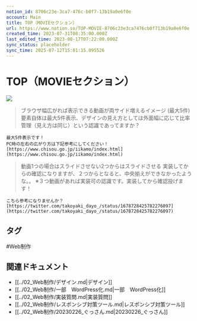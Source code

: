 ```yaml
---
notion_id: 8706c23e-3ca7-476c-b0f7-13b19a0e6f0e
account: Main
title: TOP（MOVIEセクション）
url: https://www.notion.so/TOP-MOVIE-8706c23e3ca7476cb0f713b19a0e6f0e
created_time: 2023-07-31T08:35:00.000Z
last_edited_time: 2023-08-17T07:22:00.000Z
sync_status: placeholder
sync_time: 2025-07-12T15:01:15.095526
---
```

# TOP（MOVIEセクション）

![](https://prod-files-secure.s3.us-west-2.amazonaws.com/736adce6-a3a4-4a64-9f74-d9aa055c96d2/f707b1cb-af32-4ccf-8666-3f670d8a0cf2/Untitled.png?X-Amz-Algorithm=AWS4-HMAC-SHA256&X-Amz-Content-Sha256=UNSIGNED-PAYLOAD&X-Amz-Credential=ASIAZI2LB466T2IZVY6Q%2F20250719%2Fus-west-2%2Fs3%2Faws4_request&X-Amz-Date=20250719T043419Z&X-Amz-Expires=3600&X-Amz-Security-Token=IQoJb3JpZ2luX2VjEIT%2F%2F%2F%2F%2F%2F%2F%2F%2F%2FwEaCXVzLXdlc3QtMiJGMEQCIClZdwlcMx1HWTrTHBLeMXl7ZRKckDdijsUyg8ZDoZx3AiB7mCvQOx%2FAgKdxeM9az1R8lWimtiAkxKLRHa3pcWvD5SqIBAid%2F%2F%2F%2F%2F%2F%2F%2F%2F%2F8BEAAaDDYzNzQyMzE4MzgwNSIMmfu8UfC9m1aVGtSWKtwDcvLc%2BeyfSY5WaXLb7XLsbyoGKjmoI8UkTzztCp12WtnxtYENkwEqz%2BDSKrARyLEOxdv9ls0rt0%2BBe0i%2BxNHSJ8Q%2BHvW1gwEtaPxxWRNxTbrhTy854vTzAkFI0wdvokcxMyPPdpsUVvdE1qDotwJcbkSzZM%2Bfl954%2BxvLL6qAW2g1vM6jbndCmVqpR7RnoHf%2FOt2nq7DDjEAxcuYyqtxoIIpCdlELR5%2B1jryi9Z7jRNwFBRn38OliEdM5QsQ%2BfRaHTo68ZreNY7imXjyM%2BPCSzp%2FO%2BSoTfrAi9KqwoV2vNZdCvaXdLIMqDCG4BPGNHLyimzmn54WiZPTcZJ%2BPfsDXxNl%2Bzqht0IGV76OgvRAUOwjYVMomSrxhZOOb7EOjDhpypH0a4zA5lfdtIDLuqtNNAckRGEX3%2Bb7jGfDhV4tE4MWc5JKbOor9YROhphlB00h%2BzaG6JfGV6HwZk1jDwFQPIr%2BbyV%2BlazjhtTs6WfP9o5BLWfDdyArOrK3HkYSrJ3zTKoT1LNL1kfXnrQKtCQDshsNLHnc5sJgoeUznAiWl50Oomnr%2FVCpV0k2IL0RdYFlnieraA1G1tSm7fsVgg0DXLlXCAOkgF9rt9QMWc2vQV8HOqCxufZHHeRyf7RMwl6rswwY6pgFlpLjIONrecymhnO2CB%2BcYVJhk3vjbY2KEOzEO168P7ta6Te%2FSatf%2B0K2ug84KByxOUCehHRrPsbbvBADPWh5CyqOevWOzXFo9kDWPYBWt897A129MpiaulE4sPjHgA3B4Hk9TE65I2OBrv5Q8F%2Bj7DdslT8ZSUW6k2QcqVaMmKl7Bq6YOQsWnBA6Osocf3gOKtOMoMKd%2BPCMlPWHnxPPvUuYEiaNb&X-Amz-Signature=98b8d6bcd748390a3f21f00ce9977c0835639894d6a92788a39fc840cd9e0659&X-Amz-SignedHeaders=host&x-amz-checksum-mode=ENABLED&x-id=GetObject)
> ブラウザ幅広がれば表示できる動画が両サイド増えるイメージ
(最大5件)
要素自体は最大5件表示、デザインの見え方としては外面幅に応じて比率管理（見え方は同じ）という認識であってますか？
```plain text
最大5件表示です！
PC時の左右の広がり方は下記参考にしてください！
[https://www.chisou.go.jp/iikamo/index.html](https://www.chisou.go.jp/iikamo/index.html)
```
> 動画1つの場合はスライドさせない2つからはスライドさせる
実装してからの確認になりますが、２つからとなると、中央揃えができなかったような。。
※３つ動画があれば実装可の認識です。実装してから確認投げます！
```plain text
こちら参考になりませんか？
[https://twitter.com/takoyaki_dayo_/status/1678728425782276097](https://twitter.com/takoyaki_dayo_/status/1678728425782276097)
```

## タグ

#Web制作 

## 関連ドキュメント

- [[../02_Web制作/デザイン.md|デザイン]]
- [[../02_Web制作/一部　WordPress化.md|一部　WordPress化]]
- [[../02_Web制作/実装質問.md|実装質問]]
- [[../02_Web制作/レスポンシブ対策ツール.md|レスポンシブ対策ツール]]
- [[../02_Web制作/20230226_ぐっさん.md|20230226_ぐっさん]]
